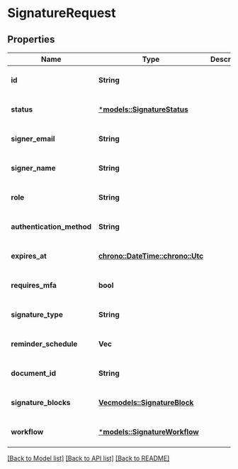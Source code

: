 # SignatureRequest

## Properties
Name | Type | Description | Notes
------------ | ------------- | ------------- | -------------
**id** | **String** |  | [optional] [default to None]
**status** | [***models::SignatureStatus**](SignatureStatus.md) |  | [optional] [default to None]
**signer_email** | **String** |  | [optional] [default to None]
**signer_name** | **String** |  | [optional] [default to None]
**role** | **String** |  | [optional] [default to None]
**authentication_method** | **String** |  | [optional] [default to None]
**expires_at** | [**chrono::DateTime::<chrono::Utc>**](DateTime.md) |  | [optional] [default to None]
**requires_mfa** | **bool** |  | [optional] [default to None]
**signature_type** | **String** |  | [optional] [default to None]
**reminder_schedule** | **Vec<String>** |  | [optional] [default to None]
**document_id** | **String** |  | [optional] [default to None]
**signature_blocks** | [**Vec<models::SignatureBlock>**](SignatureBlock.md) |  | [optional] [default to None]
**workflow** | [***models::SignatureWorkflow**](SignatureWorkflow.md) |  | [optional] [default to None]

[[Back to Model list]](../README.md#documentation-for-models) [[Back to API list]](../README.md#documentation-for-api-endpoints) [[Back to README]](../README.md)


